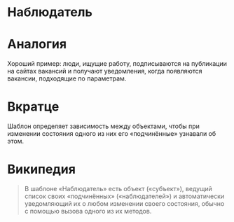 # Наблюдатель

# Аналогия
Хороший пример: люди, ищущие работу, подписываются на публикации на сайтах вакансий и получают уведомления, когда появляются вакансии, подходящие по параметрам.

# Вкратце
Шаблон определяет зависимость между объектами, чтобы при изменении состояния одного из них его «подчинённые» узнавали об этом.

# Википедия
> В шаблоне «Наблюдатель» есть объект («субъект»), ведущий список своих «подчинённых» («наблюдателей») и автоматически уведомляющий их о любом изменении своего состояния, обычно с помощью вызова одного из их методов.
